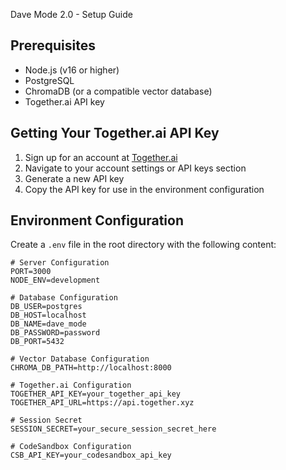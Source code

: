 Dave Mode 2.0 - Setup Guide

## Prerequisites

- Node.js (v16 or higher)
- PostgreSQL
- ChromaDB (or a compatible vector database)
- Together.ai API key

## Getting Your Together.ai API Key

1. Sign up for an account at [Together.ai](https://together.ai/)
2. Navigate to your account settings or API keys section
3. Generate a new API key
4. Copy the API key for use in the environment configuration

## Environment Configuration

Create a `.env` file in the root directory with the following content:

```env
# Server Configuration
PORT=3000
NODE_ENV=development

# Database Configuration
DB_USER=postgres
DB_HOST=localhost
DB_NAME=dave_mode
DB_PASSWORD=password
DB_PORT=5432

# Vector Database Configuration
CHROMA_DB_PATH=http://localhost:8000

# Together.ai Configuration
TOGETHER_API_KEY=your_together_api_key
TOGETHER_API_URL=https://api.together.xyz

# Session Secret
SESSION_SECRET=your_secure_session_secret_here

# CodeSandbox Configuration
CSB_API_KEY=your_codesandbox_api_key
```
